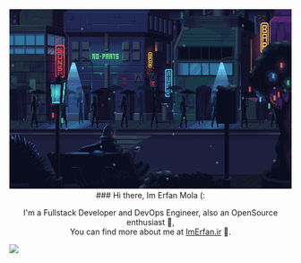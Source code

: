 <div id="header" align="center" >
  <img src="https://raw.githubusercontent.com/erfanmola/erfanmola/main/night.gif" height="320" />

  <div>
    ### Hi there, Im Erfan Mola (:
  
  I'm a Fullstack Developer and DevOps Engineer, also an OpenSource enthusiast 💎,  <br>
  You can find more about me at [ImErfan.ir](https://imerfan.ir/) 🐞.
  </div>
</div>
  
<div style="display:flex;">
 <img align="center" src="https://github-widgetbox.vercel.app/api/profile?username=ErfanMola&data=followers,repositories,stars,commits&theme=darkmode" />
<!--  <img align="center" src="https://raw.githubusercontent.com/erfanmola/erfanmola/main/gitartwork.svg" /> -->
<!--  <img align="center" src="https://raw.githubusercontent.com/erfanmola/erfanmola/main/github-metrics.svg" />  -->
 
  <!--START_SECTION:waka-->
  <!--END_SECTION:waka-->
</div>
